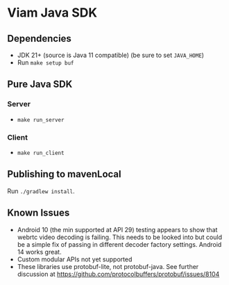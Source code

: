 # Viam Java SDK

## Dependencies

* JDK 21+ (source is Java 11 compatible) (be sure to set `JAVA_HOME`)
* Run `make setup buf`

## Pure Java SDK

### Server

* `make run_server`

### Client

* `make run_client`

## Publishing to mavenLocal

Run `./gradlew install`.

## Known Issues

* Android 10 (the min supported at API 29) testing appears to show that webrtc video decoding is
  failing. This needs to be looked into but could be a simple fix of passing in different decoder
  factory settings. Android 14 works great.
* Custom modular APIs not yet supported
* These libraries use protobuf-lite, not protobuf-java. See further discussion
  at https://github.com/protocolbuffers/protobuf/issues/8104
